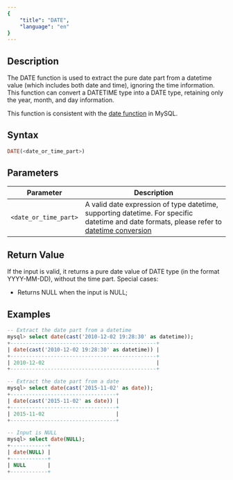 ```yaml
---
{
    "title": "DATE",
    "language": "en"
}
---
```

## Description

The DATE function is used to extract the pure date part from a datetime value (which includes both date and time), ignoring the time information. This function can convert a DATETIME type into a DATE type, retaining only the year, month, and day information.

This function is consistent with the [date function](https://dev.mysql.com/doc/refman/8.4/en/date-and-time-functions.html#function_date) in MySQL.

## Syntax

```sql
DATE(<date_or_time_part>)
```

## Parameters

| Parameter | Description |
| -- | -- |
| `<date_or_time_part>` | A valid date expression of type datetime, supporting datetime. For specific datetime and date formats, please refer to [datetime conversion](../../../../../docs/sql-manual/basic-element/sql-data-types/conversion/datetime-conversion) |

## Return Value

If the input is valid, it returns a pure date value of DATE type (in the format YYYY-MM-DD), without the time part.
Special cases:
- Returns NULL when the input is NULL;

## Examples

```sql
-- Extract the date part from a datetime
mysql> select date(cast('2010-12-02 19:28:30' as datetime));
+-----------------------------------------------+
| date(cast('2010-12-02 19:28:30' as datetime)) |
+-----------------------------------------------+
| 2010-12-02                                    |
+-----------------------------------------------+

-- Extract the date part from a date
mysql> select date(cast('2015-11-02' as date));
+----------------------------------+
| date(cast('2015-11-02' as date)) |
+----------------------------------+
| 2015-11-02                       |
+----------------------------------+

-- Input is NULL
mysql> select date(NULL);
+------------+
| date(NULL) |
+------------+
| NULL       |
+------------+

```